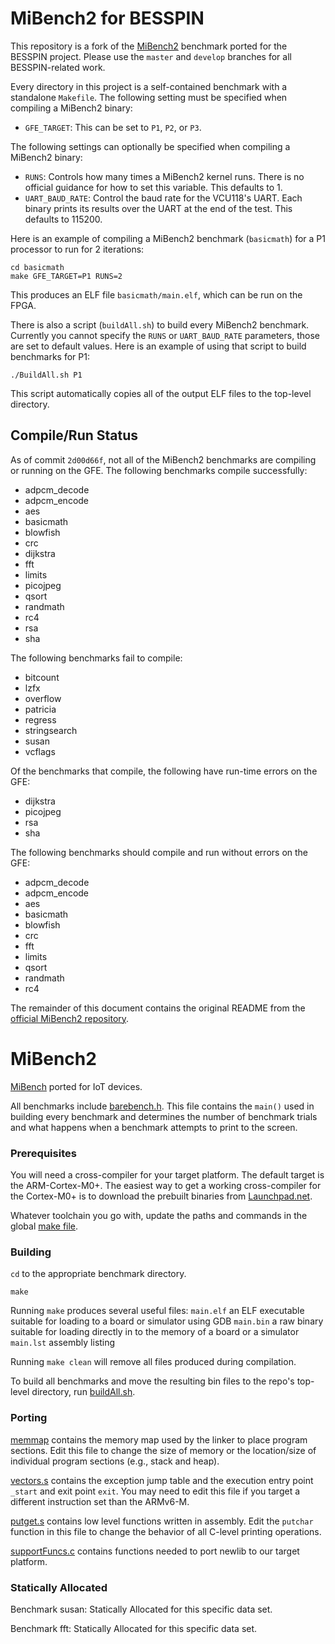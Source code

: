 # MiBench2 for BESSPIN

This repository is a fork of the
[MiBench2](https://github.com/impedimentToProgress/MiBench2)
benchmark ported for the BESSPIN project.
Please use the `master` and `develop` branches for all BESSPIN-related work.

Every directory in this project is a self-contained benchmark with a standalone
`Makefile`.
The following setting must be specified when compiling a MiBench2 binary:

* `GFE_TARGET`: This can be set to `P1`, `P2`, or `P3`.

The following settings can optionally be specified when compiling a MiBench2
binary:

* `RUNS`: Controls how many times a MiBench2 kernel runs.
  There is no official guidance for how to set this variable.
  This defaults to 1.
* `UART_BAUD_RATE`: Control the baud rate for the VCU118's UART.
  Each binary prints its results over the UART at the end of the test.
  This defaults to 115200.

Here is an example of compiling a MiBench2 benchmark (`basicmath`) for a P1
processor to run for 2 iterations:

```
cd basicmath
make GFE_TARGET=P1 RUNS=2
```

This produces an ELF file `basicmath/main.elf`, which can be run on the FPGA.

There is also a script (`buildAll.sh`) to build every MiBench2 benchmark.
Currently you cannot specify the `RUNS` or `UART_BAUD_RATE` parameters, those
are set to default values.
Here is an example of using that script to build benchmarks for P1:

```
./BuildAll.sh P1
```

This script automatically copies all of the output ELF files to the top-level
directory.

## Compile/Run Status

As of commit `2d00d66f`, not all of the MiBench2 benchmarks are compiling or
running on the GFE.
The following benchmarks compile successfully:

* adpcm_decode
* adpcm_encode
* aes
* basicmath
* blowfish
* crc
* dijkstra
* fft
* limits
* picojpeg
* qsort
* randmath
* rc4
* rsa
* sha

The following benchmarks fail to compile:

* bitcount
* lzfx
* overflow
* patricia
* regress
* stringsearch
* susan
* vcflags

Of the benchmarks that compile, the following have run-time errors on the GFE:

* dijkstra
* picojpeg
* rsa
* sha

The following benchmarks should compile and run without errors on the GFE:

* adpcm_decode
* adpcm_encode
* aes
* basicmath
* blowfish
* crc
* fft
* limits
* qsort
* randmath
* rc4

The remainder of this document contains the original README from the [official
MiBench2 repository](https://github.com/impedimentToProgress/MiBench2).

# MiBench2
[MiBench](http://vhosts.eecs.umich.edu/mibench/) ported for IoT devices.

All benchmarks include [barebench.h](barebench.h).  This file contains the `main()` used in building every benchmark and determines the number of benchmark trials and what happens when a benchmark attempts to print to the screen.

### Prerequisites

You will need a cross-compiler for your target platform. The default target is the ARM-Cortex-M0+.  The easiest way to get a working cross-compiler for the Cortex-M0+ is to download the prebuilt binaries from [Launchpad.net](https://launchpad.net/gcc-arm-embedded).

Whatever toolchain you go with, update the paths and commands in the global [make file](Makefile.mk).

### Building

`cd` to the appropriate benchmark directory.

`make`


Running `make` produces several useful files:
   `main.elf` an ELF executable suitable for loading to a board or simulator using GDB
   `main.bin` a raw binary suitable for loading directly in to the memory of a board or a simulator
   `main.lst` assembly listing


Running `make clean` will remove all files produced during compilation.


To build all benchmarks and move the resulting bin files to the repo's top-level directory, run [buildAll.sh](buildAll.sh).

### Porting

[memmap](memmap) contains the memory map used by the linker to place program sections.  Edit this file to change the size of memory or the location/size of individual program sections (e.g., stack and heap).

[vectors.s](vectors.s) contains the exception jump table and the execution entry point `_start` and exit point `exit`.  You may need to edit this file if you target a different instruction set than the ARMv6-M.

[putget.s](putget.s) contains low level functions written in assembly.  Edit the `putchar` function in this file to change the behavior of all C-level printing operations.

[supportFuncs.c](supportFuncs.c) contains functions needed to port newlib to our target platform.

### Statically Allocated

Benchmark susan: Statically Allocated for this specific data set.

Benchmark fft: Statically Allocated for this specific data set.



